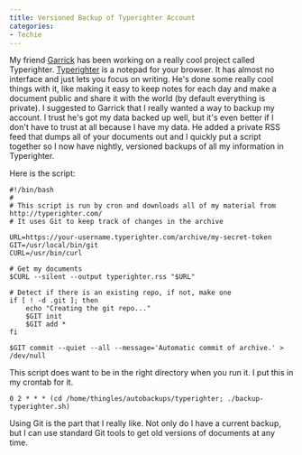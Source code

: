 ```yaml
---
title: Versioned Backup of Typerighter Account
categories:
- Techie
---
```


My friend [Garrick](http://garrickvanburen.com/) has been working on a really cool project called Typerighter. [Typerighter](https://typerighter.com/) is a notepad for your browser. It has almost no interface and just lets you focus on writing. He's done some really cool things with it, like making it easy to keep notes for each day and make a document public and share it with the world (by default everything is private).
I suggested to Garrick that I really wanted a way to backup my account. I trust he's got my data backed up well, but it's even better if I don't have to trust at all because I have my data. He added a private RSS feed that dumps all of your documents out and I quickly put a script together so I now have nightly, versioned backups of all my information in Typerighter.

Here is the script:
    
    #!/bin/bash
    #
    # This script is run by cron and downloads all of my material from http://typerighter.com/
    # It uses Git to keep track of changes in the archive
    
    URL=https://your-username.typerighter.com/archive/my-secret-token
    GIT=/usr/local/bin/git
    CURL=/usr/bin/curl
    
    # Get my documents
    $CURL --silent --output typerighter.rss "$URL"
    
    # Detect if there is an existing repo, if not, make one
    if [ ! -d .git ]; then
    	echo "Creating the git repo..."
    	$GIT init
    	$GIT add *
    fi
    
    $GIT commit --quiet --all --message='Automatic commit of archive.' > /dev/null

This script does want to be in the right directory when you run it. I put this in my crontab for it.
    
    0 2 * * * (cd /home/thingles/autobackups/typerighter; ./backup-typerighter.sh)

Using Git is the part that I really like. Not only do I have a current backup, but I can use standard Git tools to get old versions of documents at any time.
